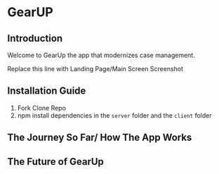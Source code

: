 # GearUP

## Introduction
Welcome to GearUp the app that modernizes case management.

Replace this line with Landing Page/Main Screen Screenshot

## Installation Guide

1. Fork Clone Repo
2. npm install dependencies in the `server` folder and the `client` folder

## The Journey So Far/ How The App Works


## The Future of GearUp